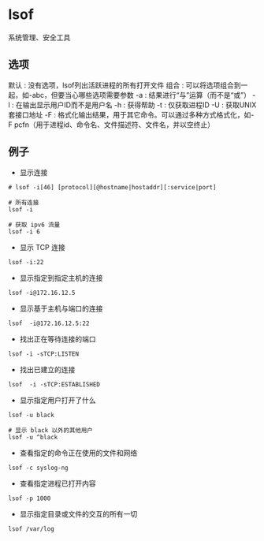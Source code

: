 # lsof
系统管理、安全工具


## 选项
默认 : 没有选项，lsof列出活跃进程的所有打开文件
组合 : 可以将选项组合到一起，如-abc，但要当心哪些选项需要参数
-a : 结果进行“与”运算（而不是“或”）
-l : 在输出显示用户ID而不是用户名
-h : 获得帮助
-t : 仅获取进程ID
-U : 获取UNIX套接口地址
-F : 格式化输出结果，用于其它命令。可以通过多种方式格式化，如-F pcfn（用于进程id、命令名、文件描述符、文件名，并以空终止）


## 例子
- 显示连接
```shell
# lsof -i[46] [protocol][@hostname|hostaddr][:service|port]

# 所有连接
lsof -i

# 获取 ipv6 流量
lsof -i 6
```

- 显示 TCP 连接
```shell
lsof -i:22
```

- 显示指定到指定主机的连接
```shell
lsof -i@172.16.12.5
```

- 显示基于主机与端口的连接
```shell
lsof  -i@172.16.12.5:22
```

- 找出正在等待连接的端口
```shell
lsof -i -sTCP:LISTEN
```

- 找出已建立的连接
```shell
lsof  -i -sTCP:ESTABLISHED
```

- 显示指定用户打开了什么
```shell
lsof -u black

# 显示 black 以外的其他用户
lsof -u ^black
```

- 查看指定的命令正在使用的文件和网络
```shell
lsof -c syslog-ng
```

- 查看指定进程已打开内容
```shell
lsof -p 1000
```

- 显示指定目录或文件的交互的所有一切
```shell
lsof /var/log
```
